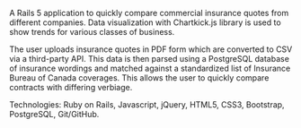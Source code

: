A Rails 5 application to quickly compare commercial insurance quotes from different companies. Data visualization with Chartkick.js library is used to show trends for various classes of business.

The user uploads insurance quotes in PDF form which are converted to CSV via a third-party API. This data is then parsed using a PostgreSQL database of insurance wordings and matched against a standardized list of Insurance Bureau of Canada coverages. This allows the user to quickly compare contracts with differing verbiage.

Technologies: Ruby on Rails, Javascript, jQuery, HTML5, CSS3, Bootstrap, PostgreSQL, Git/GitHub.
